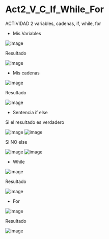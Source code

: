 # Act2_V_C_If_While_For
ACTIVIDAD 2 variables, cadenas, if, while, for

- Mis Variables

![image](https://github.com/user-attachments/assets/9004d62e-7b06-48f6-88ea-87c4d2198005)

Resultado

![image](https://github.com/user-attachments/assets/79eb5b0b-8bcf-4fd6-b1cb-df1988d568ff)

- Mis cadenas
  
![image](https://github.com/user-attachments/assets/88e70379-e28e-4852-bd28-200b8d8c97dc)

Resultado

![image](https://github.com/user-attachments/assets/602fdacc-d9b0-44ab-9994-b4303b901a08)

- Sentencia if else

Si el resultado es verdadero
  
![image](https://github.com/user-attachments/assets/34141af2-0fb3-4bbf-ace4-cde693b7f9cc)
![image](https://github.com/user-attachments/assets/40f28bd8-edd9-4a06-a23f-e980dfc10337)

 Si NO else
  
![image](https://github.com/user-attachments/assets/63c98b3b-6bb0-48a0-8cf1-80ea6eadd082)
![image](https://github.com/user-attachments/assets/20c8d2d4-a45d-4af5-8f21-5dc777d75f47)

- While
  
![image](https://github.com/user-attachments/assets/3db4feb0-6179-4eda-b6ae-28ee9caa919d)

Resultado

![image](https://github.com/user-attachments/assets/37655bf2-5e05-4447-b08b-544cf299dbba)

- For

![image](https://github.com/user-attachments/assets/b8ea81f3-3ee5-4e5f-ac29-67ef06bdb466)

Resultado

![image](https://github.com/user-attachments/assets/db7e57f7-a884-4421-a61f-75f16cfab446)


